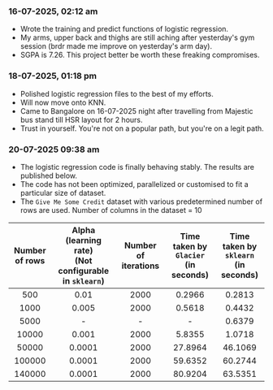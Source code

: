   ### 16-07-2025, 02:12 am 
* Wrote the training and predict functions of logistic regression.
* My arms, upper back and thighs are still aching after yesterday's gym session (brdr made me improve on yesterday's arm day).
* SGPA is 7.26. This project better be worth these freaking compromises.

### 18-07-2025, 01:18 pm
* Polished logistic regression files to the best of my efforts.
* Will now move onto KNN.
* Came to Bangalore on 16-07-2025 night after travelling from Majestic bus stand till HSR layout for 2 hours. 
* Trust in yourself. You're not on a popular path, but you're on a legit path.

### 20-07-2025 09:38 am
* The logistic regression code is finally behaving stably. The results are published below.
* The code has not been optimized, parallelized or customised to fit a particular size of dataset.
* The `Give Me Some Credit` dataset with various predetermined number of rows are used. Number of columns in the dataset = 10

| Number of rows | Alpha (learning rate)<br>(Not configurable in `sklearn`) | Number of iterations | Time taken by `Glacier`<br>(in seconds) | Time taken by `sklearn`<br>(in seconds) |
|:--------------:|:-----:|:--------------------:|:--------------------------------------------:|:--------------------------------------------:|
| 500 | 0.01 | 2000 | 0.2966 | 0.2813|
| 1000 | 0.005 | 2000 | 0.5618 | 0.4432 |
| 5000 | - | - | - | 0.6379 |
| 10000 | 0.001 | 2000 | 5.8355 | 1.0718 |
| 50000 | 0.0001 | 2000 | 27.8964 | 46.1069 |
| 100000 | 0.0001 | 2000 | 59.6352 | 60.2744 |
| 140000 | 0.0001 | 2000 | 80.9204 | 63.5351 |

